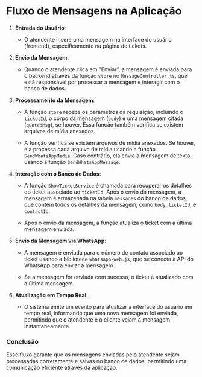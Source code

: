 # Fluxo de Mensagens na Aplicação

1. **Entrada do Usuário**:
   - O atendente insere uma mensagem na interface do usuário (frontend), especificamente na página de tickets.


2. **Envio da Mensagem**:
   - Quando o atendente clica em "Enviar", a mensagem é enviada para o backend através da função `store` no `MessageController.ts`, que está responsável por processar a mensagem e interagir com o banco de dados.


3. **Processamento da Mensagem**:
   - A função `store` recebe os parâmetros da requisição, incluindo o `ticketId`, o corpo da mensagem (`body`) e uma mensagem citada (`quotedMsg`), se houver. Essa função também verifica se existem arquivos de mídia anexados.

   - A função verifica se existem arquivos de mídia anexados. Se houver, ela processa cada arquivo de mídia usando a função `SendWhatsAppMedia`. Caso contrário, ela envia a mensagem de texto usando a função `SendWhatsAppMessage`.

4. **Interação com o Banco de Dados**:
   - A função `ShowTicketService` é chamada para recuperar os detalhes do ticket associado ao `ticketId`. Após o envio da mensagem, a mensagem é armazenada na tabela `messages` do banco de dados, que contém todos os detalhes da mensagem, como `body`, `ticketId`, e `contactId`.

   - Após o envio da mensagem, a função atualiza o ticket com a última mensagem enviada.

5. **Envio da Mensagem via WhatsApp**:
   - A mensagem é enviada para o número de contato associado ao ticket usando a biblioteca `whatsapp-web.js`, que se conecta à API do WhatsApp para enviar a mensagem.

   - Se a mensagem for enviada com sucesso, o ticket é atualizado com a última mensagem.

6. **Atualização em Tempo Real**:
   - O sistema emite um evento para atualizar a interface do usuário em tempo real, informando que uma nova mensagem foi enviada, permitindo que o atendente e o cliente vejam a mensagem instantaneamente.


### Conclusão
Esse fluxo garante que as mensagens enviadas pelo atendente sejam processadas corretamente e salvas no banco de dados, permitindo uma comunicação eficiente através da aplicação.
